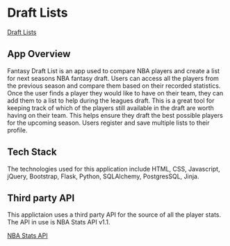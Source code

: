 # Draft Lists
[Draft Lists](https://render-fantasy-list1982.onrender.com)


## App Overview
Fantasy Draft List is an app used to compare NBA players and create a list for next seasons NBA fantasy draft. Users can access all the players from the previous season and compare them based on their recorded statistics. Once the user finds a player they would like to have on their team, they can add them to a list to help during the leagues draft. This is a great tool for keeping track of which of the players still available in the draft are worth having on their team. This helps ensure they draft the best possible players for the upcoming season. Users register and save multiple lists to their profile. 

## Tech Stack
The technologies used for this application include HTML, CSS, Javascript, jQuery, Bootstrap, Flask, Python, SQLAlchemy, PostgresSQL, Jinja.

## Third party API
This applictaion uses a third party API for the source of all the player stats. The API in use is NBA Stats API v1.1. 

[NBA Stats API](https://documenter.getpostman.com/view/24232555/2s93shzpR3?ref=apilist.fun)
